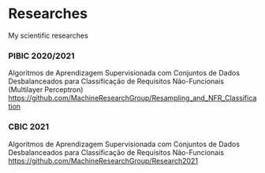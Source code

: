 # Researches
My scientific researches

### PIBIC 2020/2021
Algoritmos de Aprendizagem Supervisionada com Conjuntos de Dados Desbalanceados para Classificação de Requisitos Não-Funcionais (Multilayer Perceptron)
https://github.com/MachineResearchGroup/Resampling_and_NFR_Classification

### CBIC 2021
Algoritmos de Aprendizagem Supervisionada com Conjuntos de Dados Desbalanceados para Classificação de Requisitos Não-Funcionais
https://github.com/MachineResearchGroup/Research2021
